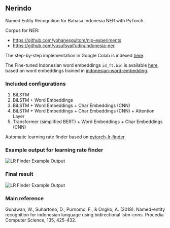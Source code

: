 ## Nerindo

Named Entity Recognition for Bahasa Indonesia NER with PyTorch.

Corpus for NER:
* https://github.com/yohanesgultom/nlp-experiments
* https://github.com/yusufsyaifudin/indonesia-ner

The step-by-step implementation in Google Colab is indexed [here](https://medium.com/@yoseflaw/step-by-step-ner-model-for-bahasa-indonesia-with-pytorch-and-torchtext-6f94fca08406?source=friends_link&sk=c15c89082c00c8785577e1cebb77c9c2).

The Fine-tuned Indonesian word embeddings `id_ft.bin` is available [here](https://drive.google.com/file/d/1BGWnSHGZXdPfVCCkvx3_ZbjNnKh2t9pF/view?usp=sharing), based on word embeddings trained in [indonesian-word-embedding](https://github.com/galuhsahid/indonesian-word-embedding).

### Included configurations
1. BiLSTM
2. BiLSTM + Word Embeddings
3. BiLSTM + Word Embeddings + Char Embeddings (CNN)
4. BiLSTM + Word Embeddings + Char Embeddings (CNN) + Attention Layer
5. Transformer (simplified BERT) + Word Embeddings + Char Embeddings (CNN)

Automatic learning rate finder based on [pytorch-lr-finder](https://github.com/davidtvs/pytorch-lr-finder).

### Example output for learning rate finder

<img src="https://github.com/yoseflaw/nerindo/blob/master/images/lr_finder.png" alt="LR Finder Example Output"/>

### Final result

<img src="https://github.com/yoseflaw/nerindo/blob/master/images/final_result.png" alt="LR Finder Example Output"/>

### Main reference

Gunawan, W., Suhartono, D., Purnomo, F., & Ongko, A. (2018). Named-entity recognition for indonesian language using bidirectional lstm-cnns. Procedia Computer Science, 135, 425-432.
